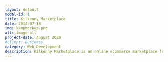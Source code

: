 ```yaml
---
layout: default
modal-id: 1
title: Kilkenny Marketplace
date: 2014-07-18
img: kkmpmockup.png
alt: image-alt
project-date: August 2020
#client: Business
category: Web Development
description: Kilkenny Marketplace is an online ecommerce marketplace for local businesses in Kilkenny. 
---
```

